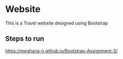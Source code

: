 # Website 
This is a Travel website designed using Bootstrap

## Steps to run
https://meghana-n.github.io/Bootstrap-Assignment-3/
